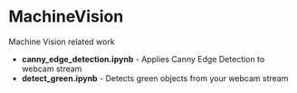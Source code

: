 # MachineVision
Machine Vision related work

- **canny_edge_detection.ipynb** - Applies Canny Edge Detection to webcam stream
- **detect_green.ipynb** - Detects green objects from your webcam stream
